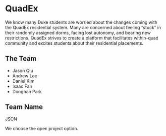 # QuadEx

We know many Duke students are worried about the changes coming with the QuadEx residential system. Many are concerned about feeling “stuck” in their randomly assigned dorms, facing lost autonomy, and bearing new restrictions. QuadEx strives to create a platform that facilitates within-quad community and excites students about their residential placements.  

## The Team
- Jason Qiu
- Andrew Lee
- Daniel Kim
- Isaac Fan
- Donghan Park

## Team Name
JSON

We choose the open project option.
